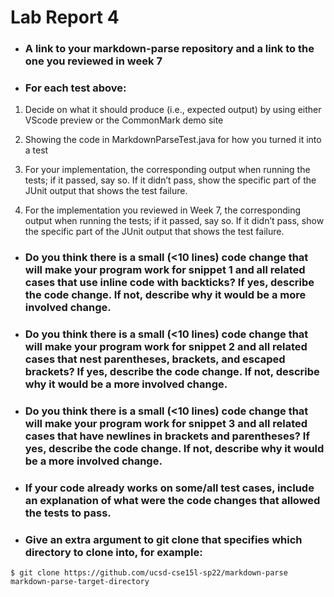 # Lab Report 4

* ### A link to your markdown-parse repository and a link to the one you reviewed in week 7

* ### For each test above:
1.  Decide on what it should produce (i.e., expected output) by using either VScode preview or the CommonMark demo site

2.  Showing the code in MarkdownParseTest.java for how you turned it into a test

3. For your implementation, the corresponding output when running the tests; if it passed, say so. If it didn’t pass, show the specific part of the JUnit output that shows the test failure.

4. For the implementation you reviewed in Week 7, the corresponding output when running the tests; if it passed, say so. If it didn’t pass, show the specific part of the JUnit output that shows the test failure.

* ### Do you think there is a small (<10 lines) code change that will make your program work for **snippet 1** and all related cases that use inline code with backticks? If yes, describe the code change. If not, describe why it would be a more involved change.

* ### Do you think there is a small (<10 lines) code change that will make your program work for **snippet 2** and all related cases that nest parentheses, brackets, and escaped brackets? If yes, describe the code change. If not, describe why it would be a more involved change.

* ### Do you think there is a small (<10 lines) code change that will make your program work for **snippet 3** and all related cases that have newlines in brackets and parentheses? If yes, describe the code change. If not, describe why it would be a more involved change.

* ### If your code already works on some/all test cases, include an explanation of what were the code changes that allowed the tests to pass.

* ### Give an extra argument to git clone that specifies which directory to clone into, for example:

`$ git clone https://github.com/ucsd-cse15l-sp22/markdown-parse markdown-parse-target-directory`

